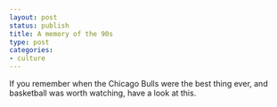 ```yaml
---
layout: post
status: publish
title: A memory of the 90s
type: post
categories:
- culture
---
```

If you remember when the Chicago Bulls were the best thing ever, and basketball was worth watching, have a look at this.
